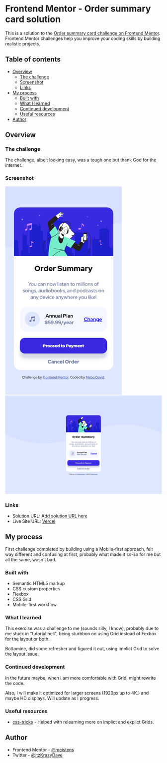 # Frontend Mentor - Order summary card solution

This is a solution to the [Order summary card challenge on Frontend Mentor](https://www.frontendmentor.io/challenges/order-summary-component-QlPmajDUj). Frontend Mentor challenges help you improve your coding skills by building realistic projects.

## Table of contents

- [Overview](#overview)
  - [The challenge](#the-challenge)
  - [Screenshot](#screenshot)
  - [Links](#links)
- [My process](#my-process)
  - [Built with](#built-with)
  - [What I learned](#what-i-learned)
  - [Continued development](#continued-development)
  - [Useful resources](#useful-resources)
- [Author](#author)

## Overview

### The challenge

The challenge, albeit looking easy, was a tough one but thank God for the internet.

### Screenshot

![iPhone SE (375px)](./images/iphone.png)
![Macbook 13](./images/macbook.png)

### Links

- Solution URL: [Add solution URL here](https://)
- Live Site URL: [Vercel](https://ordersummary-five.vercel.app)

## My process

First challenge completed by building using a Mobile-first approach, felt way different and confusing at first, probably what made it so-so for me but all the same, wasn't bad.

### Built with

- Semantic HTML5 markup
- CSS custom properties
- Flexbox
- CSS Grid
- Mobile-first workflow

### What I learned

This exercise was a challenge to me (sounds silly, I know), probably due to me stuck in "tutorial hell", being sturbbon on using Grid instead of Fexbox for the layout or both.

Bottomine, did some refresher and figured it out, using implict Grid to solve the layout issue.

### Continued development

In the future maybe, when I am more comfortable with Grid, might rewrite the code.

Also, I will make it optimized for larger screens (1920px up to 4K.) and maybe HD displays. Will update as I progress.

### Useful resources

- [css-tricks](https://www.css-tricks.com) - Helped with relearning more on implict and explict Grids.

## Author

- Frontend Mentor - [@meistens](https://www.frontendmentor.io/profile/meistens)
- Twitter - [@itzKrazyDave](https://www.twitter.com/itzKrazyDave)
